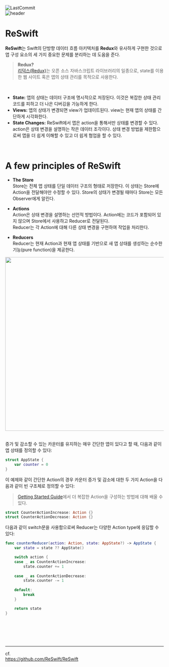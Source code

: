 ![LastCommit](https://img.shields.io/github/last-commit/haanwave/reswift-learning?color=3182F6) <br>
![header](https://capsule-render.vercel.app/api?type=waving&color=gradient&height=200&text=Let's%20learn%20ReSwift%20!&fontSize=45&fontColor=ffffff)

# ReSwift
**ReSwift**는 Swift의 단방향 데이터 흐름 아키텍처를 **Redux**와 유사하게 구현한 것으로 앱 구성 요소의 세 가지 중요한 문제를 분리하는 데 도움을 준다.
> **Redux?**<br>
> <a href="https://github.com/reduxjs/redux">리덕스(Redux)</a>는 오픈 소스 자바스크립트 라이브러리의 일종으로, state를 이용한 웹 사이트 혹은 앱의 상태 관리를 목적으로 사용한다.

<br>

- **State:** 앱의 상태는 데이터 구조에 명시적으로 저장된다. 이것은 복잡한 상태 관리 코드를 피하고 더 나은 디버깅을 가능하게 한다.
- **Views:** 앱의 상태가 변경되면 view가 업데이트된다. view는 현재 앱의 상태를 간단하게 시각화한다.
- **State Changes:** ReSwift에서 앱은 action을 통해서만 상태를 변경할 수 있다. action은 상태 변경을 설명하는 작은 데이터 조각이다. 상태 변경 방법을 제한함으로써 앱을 더 쉽게 이해할 수 있고 더 쉽게 협업을 할 수 있다.

<br>

# A few principles of ReSwift
- **The Store**<br>
Store는 전체 앱 상태를 단일 데이터 구조의 형태로 저장한다. 이 상태는 Store에 Action을 전달해야만 수정할 수 있다. Store의 상태가 변경될 때마다 Store는 모든 Observer에게 알린다.

- **Actions**<br>
Action은 상태 변경을 설명하는 선언적 방법이다. Action에는 코드가 포함되어 있지 않으며 Store에서 사용하고 Reducer로 전달된다.<br>
Reducer는 각 Action에 대해 다른 상태 변경을 구현하여 작업을 처리한다.

- **Reducers**<br>
Reducer는 현재 Action과 현재 앱 상태를 기반으로 새 앱 상태를 생성하는 순수한 기능(pure function)을 제공한다.

<div align=center>
<image src="https://user-images.githubusercontent.com/80438047/155837832-37d9407c-b31c-44c2-ac00-1e340d4de3ad.png" width="550">
</div>

<br>

증가 및 감소할 수 있는 카운터를 유지하는 매우 간단한 앱이 있다고 할 때, 다음과 같이 앱 상태를 정의할 수 있다:
```swift
struct AppState {
    var counter = 0
}
```

이 예제와 같이 간단한 Action의 경우 카운터 증가 및 감소에 대한 두 가지 Action을 다음과 같이 빈 구조체로 정의할 수 있다:
> <a href="http://reswift.github.io/ReSwift/master/getting-started-guide.html">Getting Started Guide</a>에서 더 복잡한 Action을 구성하는 방법에 대해 배울 수 있다.
```swift
struct CounterActionIncrease: Action {}
struct CounterActionDecrease: Action {}
```

다음과 같이 switch문을 사용함으로써 Reducer는 다양한 Action type에 응답할 수 있다:
```swift
func counterReducer(action: Action, state: AppState?) -> AppState {
    var state = state ?? AppState()

    switch action {
    case _ as CounterActionIncrease:
        state.counter += 1
    
    case _ as CounterActionDecrease:
        state.counter -= 1
    
    default:
        break
    }

    return state
}
```

<br>
<br>
<br>
<br>

***
cf.<br>
https://github.com/ReSwift/ReSwift
